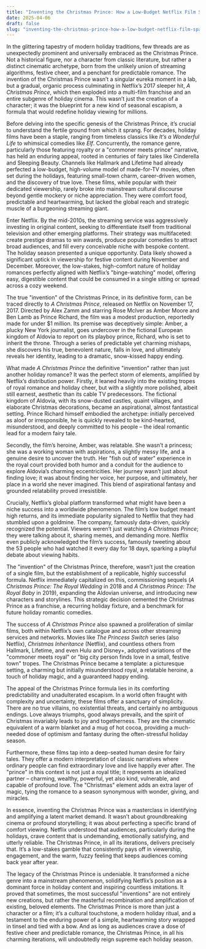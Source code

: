 ```yaml
---
title: "Inventing the Christmas Prince: How a Low-Budget Netflix Film Sparked a Holiday Phenomenon"
date: 2025-04-06
draft: false
slug: "inventing-the-christmas-prince-how-a-low-budget-netflix-film-sparked-a-holiday-phenomenon" 
---
```


In the glittering tapestry of modern holiday traditions, few threads are as unexpectedly prominent and universally embraced as the Christmas Prince. Not a historical figure, nor a character from classic literature, but rather a distinct cinematic archetype, born from the unlikely union of streaming algorithms, festive cheer, and a penchant for predictable romance. The invention of the Christmas Prince wasn’t a singular eureka moment in a lab, but a gradual, organic process culminating in Netflix’s 2017 sleeper hit, *A Christmas Prince*, which then exploded into a multi-film franchise and an entire subgenre of holiday cinema. This wasn’t just the creation of a character; it was the blueprint for a new kind of seasonal escapism, a formula that would redefine holiday viewing for millions.

Before delving into the specific genesis of the Christmas Prince, it’s crucial to understand the fertile ground from which it sprang. For decades, holiday films have been a staple, ranging from timeless classics like *It’s a Wonderful Life* to whimsical comedies like *Elf*. Concurrently, the romance genre, particularly those featuring royalty or a "commoner meets prince" narrative, has held an enduring appeal, rooted in centuries of fairy tales like Cinderella and Sleeping Beauty. Channels like Hallmark and Lifetime had already perfected a low-budget, high-volume model of made-for-TV movies, often set during the holidays, featuring small-town charm, career-driven women, and the discovery of true love. These films, while popular with their dedicated viewership, rarely broke into mainstream cultural discourse beyond gentle mockery or niche appreciation. They were comfort food, predictable and heartwarming, but lacked the global reach and strategic muscle of a burgeoning streaming giant.

Enter Netflix. By the mid-2010s, the streaming service was aggressively investing in original content, seeking to differentiate itself from traditional television and other emerging platforms. Their strategy was multifaceted: create prestige dramas to win awards, produce popular comedies to attract broad audiences, and fill every conceivable niche with bespoke content. The holiday season presented a unique opportunity. Data likely showed a significant uptick in viewership for festive content during November and December. Moreover, the low-stakes, high-comfort nature of holiday romances perfectly aligned with Netflix’s "binge-watching" model, offering easy, digestible content that could be consumed in a single sitting or spread across a cozy weekend.

The true "invention" of the Christmas Prince, in its definitive form, can be traced directly to *A Christmas Prince*, released on Netflix on November 17, 2017. Directed by Alex Zamm and starring Rose McIver as Amber Moore and Ben Lamb as Prince Richard, the film was a modest production, reportedly made for under $1 million. Its premise was deceptively simple: Amber, a plucky New York journalist, goes undercover in the fictional European kingdom of Aldovia to report on its playboy prince, Richard, who is set to inherit the throne. Through a series of predictable yet charming mishaps, she discovers his true, benevolent nature, falls in love, and ultimately reveals her identity, leading to a dramatic, snow-kissed happy ending.

What made *A Christmas Prince* the definitive "invention" rather than just another holiday romance? It was the perfect storm of elements, amplified by Netflix’s distribution power. Firstly, it leaned heavily into the existing tropes of royal romance and holiday cheer, but with a slightly more polished, albeit still earnest, aesthetic than its cable TV predecessors. The fictional kingdom of Aldovia, with its snow-dusted castles, quaint villages, and elaborate Christmas decorations, became an aspirational, almost fantastical setting. Prince Richard himself embodied the archetype: initially perceived as aloof or irresponsible, he is quickly revealed to be kind-hearted, misunderstood, and deeply committed to his people – the ideal romantic lead for a modern fairy tale.

Secondly, the film’s heroine, Amber, was relatable. She wasn’t a princess; she was a working woman with aspirations, a slightly messy life, and a genuine desire to uncover the truth. Her "fish out of water" experience in the royal court provided both humor and a conduit for the audience to explore Aldovia’s charming eccentricities. Her journey wasn’t just about finding love; it was about finding her voice, her purpose, and ultimately, her place in a world she never imagined. This blend of aspirational fantasy and grounded relatability proved irresistible.

Crucially, Netflix’s global platform transformed what might have been a niche success into a worldwide phenomenon. The film’s low budget meant high returns, and its immediate popularity signaled to Netflix that they had stumbled upon a goldmine. The company, famously data-driven, quickly recognized the potential. Viewers weren’t just watching *A Christmas Prince*; they were talking about it, sharing memes, and demanding more. Netflix even publicly acknowledged the film’s success, famously tweeting about the 53 people who had watched it every day for 18 days, sparking a playful debate about viewing habits.

The "invention" of the Christmas Prince, therefore, wasn’t just the creation of a single film, but the establishment of a replicable, highly successful formula. Netflix immediately capitalized on this, commissioning sequels (*A Christmas Prince: The Royal Wedding* in 2018 and *A Christmas Prince: The Royal Baby* in 2019), expanding the Aldovian universe, and introducing new characters and storylines. This strategic decision cemented the Christmas Prince as a franchise, a recurring holiday fixture, and a benchmark for future holiday romantic comedies.

The success of *A Christmas Prince* also spawned a proliferation of similar films, both within Netflix’s own catalogue and across other streaming services and networks. Movies like *The Princess Switch* series (also Netflix), *Christmas Inheritance* (Netflix), and countless others from Hallmark, Lifetime, and even Hulu and Disney+, adopted variations of the "commoner meets royal" or "big city person finds love in a small, festive town" tropes. The Christmas Prince became a template: a picturesque setting, a charming but initially misunderstood royal, a relatable heroine, a touch of holiday magic, and a guaranteed happy ending.

The appeal of the Christmas Prince formula lies in its comforting predictability and unadulterated escapism. In a world often fraught with complexity and uncertainty, these films offer a sanctuary of simplicity. There are no true villains, no existential threats, and certainly no ambiguous endings. Love always triumphs, good always prevails, and the spirit of Christmas invariably leads to joy and togetherness. They are the cinematic equivalent of a warm blanket and a mug of hot cocoa, providing a much-needed dose of optimism and fantasy during the often-stressful holiday season.

Furthermore, these films tap into a deep-seated human desire for fairy tales. They offer a modern interpretation of classic narratives where ordinary people can find extraordinary love and live happily ever after. The "prince" in this context is not just a royal title; it represents an idealized partner – charming, wealthy, powerful, yet also kind, vulnerable, and capable of profound love. The "Christmas" element adds an extra layer of magic, tying the romance to a season synonymous with wonder, giving, and miracles.

In essence, inventing the Christmas Prince was a masterclass in identifying and amplifying a latent market demand. It wasn’t about groundbreaking cinema or profound storytelling; it was about perfecting a specific brand of comfort viewing. Netflix understood that audiences, particularly during the holidays, crave content that is undemanding, emotionally satisfying, and utterly reliable. The Christmas Prince, in all its iterations, delivers precisely that. It’s a low-stakes gamble that consistently pays off in viewership, engagement, and the warm, fuzzy feeling that keeps audiences coming back year after year.

The legacy of the Christmas Prince is undeniable. It transformed a niche genre into a mainstream phenomenon, solidifying Netflix’s position as a dominant force in holiday content and inspiring countless imitations. It proved that sometimes, the most successful "inventions" are not entirely new creations, but rather the masterful recombination and amplification of existing, beloved elements. The Christmas Prince is more than just a character or a film; it’s a cultural touchstone, a modern holiday ritual, and a testament to the enduring power of a simple, heartwarming story wrapped in tinsel and tied with a bow. And as long as audiences crave a dose of festive cheer and predictable romance, the Christmas Prince, in all his charming iterations, will undoubtedly reign supreme each holiday season.